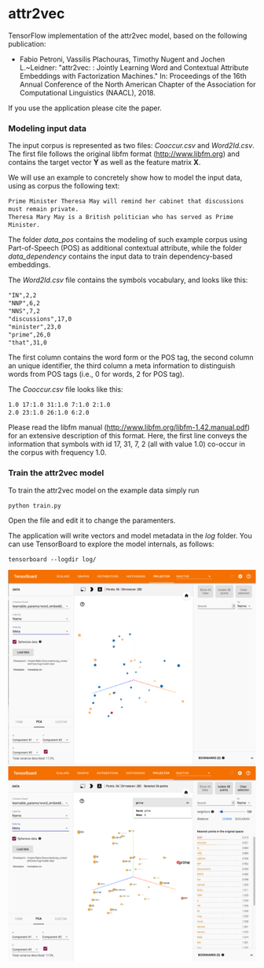 # attr2vec


TensorFlow implementation of the attr2vec model, based on the following publication:

- Fabio Petroni, Vassilis Plachouras, Timothy Nugent and Jochen L.~Leidner: "attr2vec: : Jointly Learning Word and Contextual Attribute Embeddings with Factorization Machines." In: Proceedings of the 16th Annual Conference of the North American Chapter of the Association for Computational Linguistics (NAACL), 2018.

If you use the application please cite the paper.



### Modeling input data

The input corpus is represented as two files: *Cooccur.csv* and *Word2Id.csv*. 
The first file follows the original libfm format (http://www.libfm.org) and contains the target vector **Y** as well as the feature matrix **X**.


We will use an example to concretely show how to model the input data, using as corpus the following text:

```
Prime Minister Theresa May will remind her cabinet that discussions must remain private. 
Theresa Mary May is a British politician who has served as Prime Minister.
```

The folder *data_pos* contains the modeling of such example corpus using Part-of-Speech (POS) as additional contextual attribute, while the folder *data_dependency* contains the input data to train dependency-based embeddings.

The *Word2Id.csv* file contains the symbols vocabulary, and looks like this:
```
"IN",2,2
"NNP",6,2
"NNS",7,2
"discussions",17,0
"minister",23,0
"prime",26,0
"that",31,0
```
The first column contains the word form or the POS tag, the second column an unique identifier, the third column a meta information to distinguish words from POS tags (i.e., 0 for words, 2 for POS tag).


The *Cooccur.csv* file looks like this:

```
1.0 17:1.0 31:1.0 7:1.0 2:1.0
2.0 23:1.0 26:1.0 6:2.0
```
Please read the libfm manual (http://www.libfm.org/libfm-1.42.manual.pdf) for an extensive description of this format. Here, the first line conveys the information that symbols with id 17, 31, 7, 2 (all with value 1.0) co-occur in the corpus with frequency 1.0.

### Train the attr2vec model

To train the attr2vec model on the example data simply run
```{r, engine='bash', count_lines}
python train.py
```
Open the file and edit it to change the paramenters.

The application will write vectors and model metadata in the *log* folder.
You can use TensorBoard to explore the model internals, as follows:

```{r, engine='bash', count_lines}
tensorboard --logdir log/
```

![Alt text](screenshots/tensorboard1.png?raw=true "TensorBoard1")
![Alt text](screenshots/tensorboard2.png?raw=true "TensorBoard2")